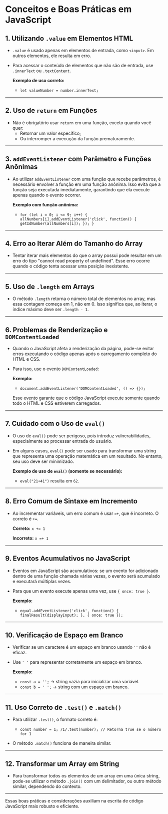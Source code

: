 # Conceitos e Boas Práticas em JavaScript

## 1. Utilizando `.value` em Elementos HTML

- `.value` é usado apenas em elementos de entrada, como `<input>`. Em outros elementos, ele resulta em erro.
- Para acessar o conteúdo de elementos que não são de entrada, use `.innerText` ou `.textContent`.

  **Exemplo de uso correto:**
  - `let valueNumber = number.innerText;`

---

## 2. Uso de `return` em Funções

- Não é obrigatório usar `return` em uma função, exceto quando você quer:
  - Retornar um valor específico;
  - Ou interromper a execução da função prematuramente.

---

## 3. `addEventListener` com Parâmetro e Funções Anônimas

- Ao utilizar `addEventListener` com uma função que recebe parâmetros, é necessário envolver a função em uma função anônima. Isso evita que a função seja executada imediatamente, garantindo que ela execute apenas quando o evento ocorrer.

  **Exemplo com função anônima:**
  - `for (let i = 0; i <= 9; i++) { allNumbers[i].addEventListener('click', function() { getIdNumber(allNumbers[i]); }); }`

---

## 4. Erro ao Iterar Além do Tamanho do Array

- Tentar iterar mais elementos do que o array possui pode resultar em um erro do tipo "cannot read property of undefined". Esse erro ocorre quando o código tenta acessar uma posição inexistente.

---

## 5. Uso de `.length` em Arrays

- O método `.length` retorna o número total de elementos no array, mas essa contagem começa em 1, não em 0. Isso significa que, ao iterar, o índice máximo deve ser `.length - 1`.

---

## 6. Problemas de Renderização e `DOMContentLoaded`

- Quando o JavaScript afeta a renderização da página, pode-se evitar erros executando o código apenas após o carregamento completo do HTML e CSS.
- Para isso, use o evento `DOMContentLoaded`:

  **Exemplo:**
  - `document.addEventListener('DOMContentLoaded', () => {});`

  Esse evento garante que o código JavaScript execute somente quando todo o HTML e CSS estiverem carregados.

---

## 7. Cuidado com o Uso de `eval()`

- O uso de `eval()` pode ser perigoso, pois introduz vulnerabilidades, especialmente ao processar entrada do usuário.
- Em alguns casos, `eval()` pode ser usado para transformar uma string que representa uma operação matemática em um resultado. No entanto, seu uso deve ser minimizado.

  **Exemplo de uso de `eval()` (somente se necessário):**
  - `eval("21+41")` resulta em `62`.

---

## 8. Erro Comum de Sintaxe em Incremento

- Ao incrementar variáveis, um erro comum é usar `=+`, que é incorreto. O correto é `+=`.

  **Correto:** `x += 1`
  
  **Incorreto:** `x =+ 1`

---

## 9. Eventos Acumulativos no JavaScript

- Eventos em JavaScript são acumulativos: se um evento for adicionado dentro de uma função chamada várias vezes, o evento será acumulado e executará múltiplas vezes.
- Para que um evento execute apenas uma vez, use `{ once: true }`.

  **Exemplo:**
  - `equal.addEventListener('click', function() { finalResult(displayInput); }, { once: true });`

---

## 10. Verificação de Espaço em Branco

- Verificar se um caractere é um espaço em branco usando `''` não é eficaz.
- Use `' '` para representar corretamente um espaço em branco.

  **Exemplo:**
  - `const a = '';` → string vazia para inicializar uma variável.
  - `const b = ' ';` → string com um espaço em branco.

---

## 11. Uso Correto de `.test()` e `.match()`

- Para utilizar `.test()`, o formato correto é:

  - `const number = 1; /1/.test(number); // Retorna true se o número for 1`

- O método `.match()` funciona de maneira similar.

---

## 12. Transformar um Array em String

- Para transformar todos os elementos de um array em uma única string, pode-se utilizar o método `.join()` com um delimitador, ou outro método similar, dependendo do contexto.

--- 

Essas boas práticas e considerações auxiliam na escrita de código JavaScript mais robusto e eficiente.
